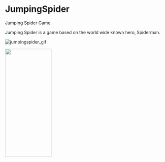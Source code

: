 # JumpingSpider
Jumping Spider Game

Jumping Spider is a game based on the world wide known hero, Spiderman. 

![jumpingspider_gif](https://user-images.githubusercontent.com/9598838/46765316-af29e600-ccac-11e8-9069-3121195dcad6.gif)

<img src = "![jumpingspider_gif](https://user-images.githubusercontent.com/9598838/46765316-af29e600-ccac-11e8-9069-3121195dcad6.gif)" width="150" height="350">
